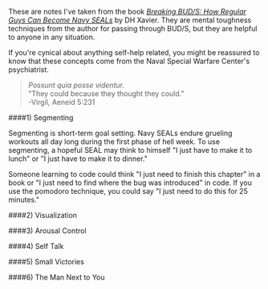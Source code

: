 These are notes I've taken from the book [_Breaking BUD/S: How Regular Guys Can Become Navy SEALs_](https://www.amazon.com/Breaking-BUD-Regular-Become-SEALs/dp/1484087151) by DH Xavier. They are mental toughness techniques from the author for passing through BUD/S, but they are helpful to anyone in any situation.

If you're cynical about anything self-help related, you might be reassured to know that these concepts come from the Naval Special Warfare Center's psychiatrist.

> _Possunt quia posse videntur._  
>  "They could because they thought they could."  
> -Virgil, Aeneid 5:231

####1) Segmenting

Segmenting is short-term goal setting. Navy SEALs endure grueling workouts all day long during the first phase of hell week. To use segmenting, a hopeful SEAL may think to himself "I just have to make it to lunch" or "I just have to make it to dinner."

Someone learning to code could think "I just need to finish this chapter" in a book or "I just need to find where the bug was introduced" in code. If you use the pomodoro technique, you could say "I just need to do this for 25 minutes."



####2) Visualization

####3) Arousal Control

####4) Self Talk

####5) Small Victories

####6) The Man Next to You
